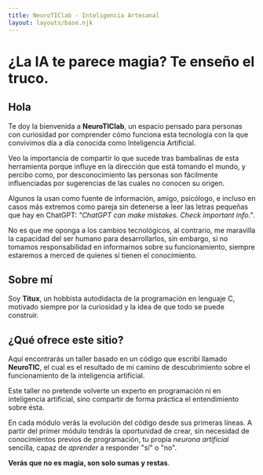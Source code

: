 ```yaml
---
title: NeuroTIClab - Inteligencia Artesanal
layout: layouts/base.njk
---
```


# ¿La IA te parece magia? Te enseño el truco.

## Hola

Te doy la bienvenida a **NeuroTIClab**, un espacio pensado para personas con curiosidad por comprender cómo funciona
esta tecnología con la que convivimos día a día conocida como Inteligencia Artificial.

Veo la importancia de compartir lo que sucede tras bambalinas de esta herramienta porque influye en la dirección que
está tomando el mundo, y percibo como, por desconocimiento las personas son fácilmente influenciadas por sugerencias
de las cuales no conocen su origen.

Algunos la usan como fuente de información, amigo, psicólogo, e incluso en casos más extremos como pareja sin
detenerse a leer las letras pequeñas que hay en ChatGPT: *"ChatGPT can make mistakes. Check important info."*.

No es que me oponga a los cambios tecnológicos, al contrario, me maravilla la capacidad del ser humano
para desarrollarlos, sin embargo, si no tomamos responsabilidad en informarnos sobre su funcionamiento, siempre
estaremos a merced de quienes sí tienen el conocimiento.

## Sobre mí

Soy **Titux**, un hobbista autodidacta de la programación en lenguaje C, motivado siempre por la curiosidad y la idea
de que todo se puede construir.

## ¿Qué ofrece este sitio?

Aquí encontrarás un taller basado en un código que escribí llamado **NeuroTIC**, el cual es el resultado de mi camino
de descubrimiento sobre el funcionamiento de la inteligencia artificial.

Este taller no pretende volverte un experto en programación ni en inteligencia artificial, sino compartir de forma
práctica el entendimiento sobre ésta.

En cada módulo verás la evolución del código desde sus primeras líneas. A partir del primer módulo tendrás la
oportunidad de crear, sin necesidad de conocimientos previos de programación, tu propia *neurona artificial* sencilla,
capaz de *aprender* a responder "sí" o "no".

**Verás que no es magia, son solo sumas y restas**.
